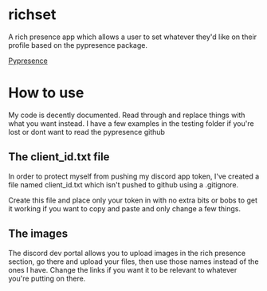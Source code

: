 # richset

A rich presence app which allows a user to set whatever they'd like on their profile based on the pypresence package.

[Pypresence](https://github.com/qwertyquerty/pypresence)

# How to use

My code is decently documented. Read through and replace things with what you want instead. I have a few examples in the testing folder if you're lost or dont want to read the pypresence github

## The client_id.txt file

In order to protect myself from pushing my discord app token, I've created a file named client_id.txt which isn't pushed to github using a .gitignore. 

Create this file and place only your token in with no extra bits or bobs to get it working if you want to copy and paste and only change a few things. 

## The images

The discord dev portal allows you to upload images in the rich presence section, go there and upload your files, then use those names instead of the ones I have.
Change the links if you want it to be relevant to whatever you're putting on there. 
